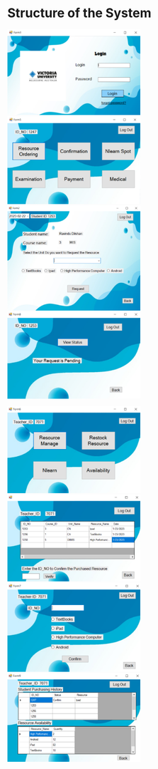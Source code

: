 # Structure of the System
<img src="Images/Login Page.PNG" width="300">

<img src="Images/Student Dashboard.PNG" width="300">

<img src="Images/ResourceOrdering.PNG" width="300">

<img src="Images/Confirmation.PNG" width="300">

<p align="left">
<img src="Images/Teacher Dashboard.PNG" width="300">

<img src="Images/Resourcemng.PNG" width="300">


<img src="Images/Restock.PNG" width="300">


<img src="Images/Availability.PNG" width="300">
</p>
